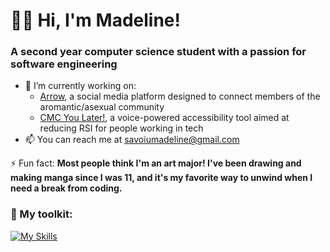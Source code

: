 # 🤸‍♀️ Hi, I'm Madeline!

### A second year computer science student with a passion for software engineering

- 🔭 I’m currently working on:
  * [Arrow](https://github.com/msavoiu/arrow), a social media platform designed to connect members of the aromantic/asexual community
  * [CMC You Later!](https://github.com/msavoiu/cmc-you-later), a voice-powered accessibility tool aimed at reducing RSI for people working in tech
- 📫 You can reach me at savoiumadeline@gmail.com

⚡ Fun fact: **Most people think I'm an art major! I've been drawing and making manga since I was 11, and it's my favorite way to unwind when I need a break from coding.**


### 🔧 My toolkit:
[![My Skills](https://skillicons.dev/icons?i=py,cpp,js,nodejs,react,express,postgres,flask,pytorch,aws)](https://skillicons.dev)
<!---#### 💬 Languages:
![python badge](https://img.shields.io/badge/-Python-3776AB?logo=python&logoColor=white)
![cpp badge](https://img.shields.io/badge/-C++-00599C?logo=cplusplus&logoColor=white)
![javascript badge](https://img.shields.io/badge/-BASH-4EAA25?logo=gnu-bash&logoColor=white)--->

<!---#### 🔧 Tools:
![vscode badge](https://img.shields.io/badge/-VSCode-007ACC?logo=visual%20studio%20code&logoColor=white)
![flask](https://img.shields.io/badge/-Flask-000000?logo=flask&logoColor=white)
![ae](https://img.shields.io/badge/-After%20Effects%20CC-9999FF?logo=adobe%20after%20effects&logoColor=white)
<!---#### 🖥️ Operating Systems:
![windows](https://img.shields.io/badge/-Windows%2010/11-0078D4?logo=windows&logoColor=white)
![ubuntu](https://img.shields.io/badge/-Linux%20(Ubuntu)-E95420?logo=ubuntu&logoColor=white)
![kali](https://img.shields.io/badge/-Linux%20(Kali)-557C94?logo=kali%20linux&logoColor=white)--->
